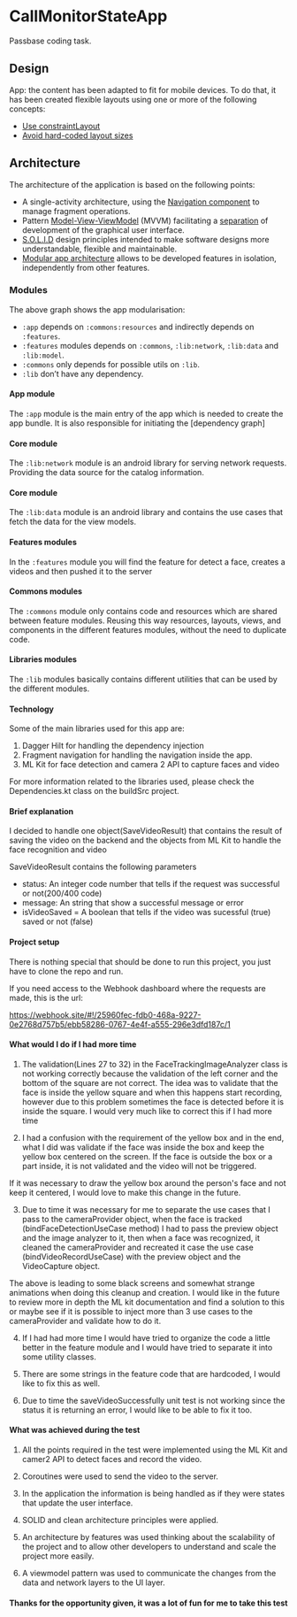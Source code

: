 # CallMonitorStateApp

Passbase coding task.


## Design

App: the content has been adapted to fit for mobile devices. To do that, it has been created flexible layouts using one or more of the following concepts:

-   [Use constraintLayout](https://developer.android.com/training/multiscreen/screensizes#ConstraintLayout)
-   [Avoid hard-coded layout sizes](https://developer.android.com/training/multiscreen/screensizes#TaskUseWrapMatchPar)

## Architecture

The architecture of the application is based on the following points:

-   A single-activity architecture, using the [Navigation component](https://developer.android.com/guide/navigation/navigation-getting-started) to manage fragment operations.
-   Pattern [Model-View-ViewModel](https://en.wikipedia.org/wiki/Model%E2%80%93view%E2%80%93viewmodel) (MVVM) facilitating a [separation](https://en.wikipedia.org/wiki/Separation_of_concerns) of development of the graphical user interface.
-   [S.O.L.I.D](https://en.wikipedia.org/wiki/SOLID) design principles intended to make software designs more understandable, flexible and maintainable.
-   [Modular app architecture](https://proandroiddev.com/build-a-modular-android-app-architecture-25342d99de82) allows to be developed features in isolation, independently from other features.

### Modules

The above graph shows the app modularisation:
-   `:app` depends on `:commons:resources` and indirectly depends on `:features`.
-   `:features` modules depends on `:commons`, `:lib:network`, `:lib:data` and `:lib:model`.
-   `:commons` only depends for possible utils on `:lib`.
-   `:lib` don’t have any dependency.

#### App module

The `:app` module is the main entry of the app which is needed to create the app bundle.  It is also responsible for initiating the [dependency graph]

#### Core module

The `:lib:network` module is an android library  for serving network requests. Providing the data source for the catalog information.

#### Core module

The `:lib:data` module is an android library  and contains the use cases that fetch the data for the view models.

#### Features modules

In the `:features` module you will find the feature for detect a face, creates a videos and then pushed it to the server 


#### Commons modules

The `:commons` module only contains code and resources which are shared between feature modules. Reusing this way resources, 
layouts, views, and components in the different features modules, without the need to duplicate code.


#### Libraries modules

The `:lib` modules basically contains different utilities that can be used by the different modules.

#### Technology

Some of the main libraries used for this app are:

1. Dagger Hilt for handling the dependency injection
2. Fragment navigation for handling the navigation inside the app.
3. ML Kit for face detection and camera 2 API to capture faces and video

For more information related to the libraries used, please check the Dependencies.kt class on the buildSrc project.

#### Brief explanation

I decided to handle one object(SaveVideoResult) that contains the result of saving the video on the backend and the objects from ML Kit to handle the face recognition and video

SaveVideoResult contains the following parameters
- status: An integer code number that tells if the request was successful or not(200/400 code)
- message: An string that show a successful message or error
- isVideoSaved = A boolean that tells if the video was sucessful (true) saved or not (false)

#### Project setup

There is nothing special that should be done to run this project, you just have to clone the repo and run.

If you need access to the Webhook dashboard where the requests are made, this is the url:

https://webhook.site/#!/25960fec-fdb0-468a-9227-0e2768d757b5/ebb58286-0767-4e4f-a555-296e3dfd187c/1

#### What would I do if I had more time

1. The validation(Lines 27 to 32) in the FaceTrackingImageAnalyzer class is not working correctly because the validation of the left corner and the bottom of the square are not correct. The idea was to validate that the face is inside the yellow square and when this happens start recording, however due to this problem sometimes the face is detected before it is inside the square. I would very much like to correct this if I had more time

2. I had a confusion with the requirement of the yellow box and in the end, what I did was validate if the face was inside the box and keep the yellow box centered on the screen. If the face is outside the box or a part inside, it is not validated and the video will not be triggered.

If it was necessary to draw the yellow box around the person's face and not keep it centered, I would love to make this change in the future.

3. Due to time it was necessary for me to separate the use cases that I pass to the cameraProvider object, when the face is tracked (bindFaceDetectionUseCase method) I had to pass the preview object and the image analyzer to it, then when a face was recognized, it cleaned the cameraProvider and recreated it case the use case (bindVideoRecordUseCase) with the preview object and the VideoCapture object.

The above is leading to some black screens and somewhat strange animations when doing this cleanup and creation. I would like in the future to review more in depth the ML kit documentation and find a solution to this or maybe see if it is possible to inject more than 3 use cases to the cameraProvider and validate how to do it.

4. If I had had more time I would have tried to organize the code a little better in the feature module and I would have tried to separate it into some utility classes.

5. There are some strings in the feature code that are hardcoded, I would like to fix this as well.

6. Due to time the saveVideoSuccessfully unit test is not working since the status it is returning an error, I would like to be able to fix it too.

#### What was achieved during the test

1. All the points required in the test were implemented using the ML Kit and camer2 API to detect faces and record the video.

2. Coroutines were used to send the video to the server.

3. In the application the information is being handled as if they were states that update the user interface.

4. SOLID and clean architecture principles were applied.

5. An architecture by features was used thinking about the scalability of the project and to allow other developers to understand and scale the project more easily.

6. A viewmodel pattern was used to communicate the changes from the data and network layers to the UI layer.

#### Thanks for the opportunity given, it was a lot of fun for me to take this test

